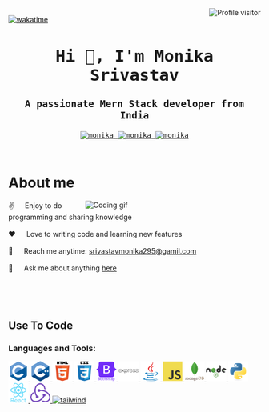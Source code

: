 <!--
<h2 align="center">
  Welcome to monika's World!
  <img src="https://media.giphy.com/media/hvRJCLFzcasrR4ia7z/giphy.gif" width="28">
</h2>

-->

<!--
<p align="center">
  <a href="https://github.com/alsiam"><img src="https://readme-typing-svg.herokuapp.com/?lines=Self%20Taught%20Programmer;Front%20End%20Developer;1.5%2B%20years%20of%20coding%20experience;Always%20learning%20new%20things&center=true&width=380&height=45"></a>
</p>

 -->

<a href="https://komarev.com/ghpvc/?username=monika-srivastav">
  <img align="right" src="https://komarev.com/ghpvc/?username=monika-srivastav&label=Visitors&color=0e75b6&style=flat" alt="Profile visitor" />
</a>


[![wakatime](https://wakatime.com/badge/user/eebb3dd8-d9b2-40de-9b88-6fd6cac99dbc.svg)](https://wakatime.com/@eebb3dd8-d9b2-40de-9b88-6fd6cac99dbc)

<!-- Intro  -->
<h3 align="center">
        <samp><h1 align="center">Hi 👋, I'm Monika Srivastav</h1>
<h3 align="center">A passionate Mern Stack developer from India</h3>
        </samp>
</h3>


<p align="center"> 
  <samp>
    <a href="https://www.google.com「 Google Me 」</a>
    <br>
    「 I am a software developer from <b>India</b> 」
    <br>
    <br>
  </samp>
</p>

<p align="center">
 <a href="https://monika.com" target="blank">
  <img src="https://img.shields.io/badge/Website-DC143C?style=for-the-badge&logo=medium&logoColor=white" alt="monika" />
 </a>
 <a href="https://www.linkedin.com/in/monika-srivastav-733217254" target="_blank">
  <img src="https://img.shields.io/badge/LinkedIn-0077B5?style=for-the-badge&logo=linkedin&logoColor=white" alt="monika"/>
 </a>
 
 
 <a href="https://www.instagram.com/monikashrivastava2712003/" target="_blank">
  <img src="https://img.shields.io/badge/Instagram-fe4164?style=for-the-badge&logo=instagram&logoColor=white" alt="monika" />
 </a> 
 
</p>
<br />

<!-- About Section -->
 # About me
 
<p>
 <img align="right" width="350" src="https://camo.githubusercontent.com/a4c584bce1c41271485d28f92aaf9f581b3c88b68ca723b6edfd58b4ba988c2b/68747470733a2f2f63646e2e6472696262626c652e636f6d2f75736572732f313138373833362f73637265656e73686f74732f363533393432392f70726f6772616d65722e676966" alt="Coding gif" />
  
 ✌️ &emsp; Enjoy to do programming and sharing knowledge <br/><br/>
 ❤️ &emsp; Love to writing code and learning new features<br/><br/>
 📧 &emsp; Reach me anytime: srivastavmonika295@gamil.com<br/><br/>
 💬 &emsp; Ask me about anything [here](https://github.com/monika-srivastav/issues)

</p>

<br/>
<br/>
<br/>

## Use To Code
<h3 align="left">Languages and Tools:</h3>
<p align="left"> <a href="https://www.cprogramming.com/" target="_blank" rel="noreferrer"> <img src="https://raw.githubusercontent.com/devicons/devicon/master/icons/c/c-original.svg" alt="c" width="40" height="40"/> </a> <a href="https://www.w3schools.com/cpp/" target="_blank" rel="noreferrer"> <img src="https://raw.githubusercontent.com/devicons/devicon/master/icons/cplusplus/cplusplus-original.svg" alt="cplusplus" width="40" height="40"/> </a> 
  <a href="https://www.w3.org/html/" target="_blank" rel="noreferrer"> <img src="https://raw.githubusercontent.com/devicons/devicon/master/icons/html5/html5-original-wordmark.svg" alt="html5" width="40" height="40"/> 
  <a href="https://www.w3schools.com/css/" target="_blank" rel="noreferrer"> <img src="https://raw.githubusercontent.com/devicons/devicon/master/icons/css3/css3-original-wordmark.svg" alt="css3" width="40" height="40"/> </a>
   <a href="https://getbootstrap.com" target="_blank" rel="noreferrer" > <img src="https://raw.githubusercontent.com/devicons/devicon/master/icons/bootstrap/bootstrap-plain-wordmark.svg" alt="bootstrap" width="40" height="40"/> </a>
  <a href="https://expressjs.com" target="_blank" rel="noreferrer"> <img src="https://raw.githubusercontent.com/devicons/devicon/master/icons/express/express-original-wordmark.svg" alt="express" width="40" height="40"/> </a> </a> <a href="https://www.java.com" target="_blank" rel="noreferrer"> <img src="https://raw.githubusercontent.com/devicons/devicon/master/icons/java/java-original.svg" alt="java" width="40" height="40"/> </a> <a href="https://developer.mozilla.org/en-US/docs/Web/JavaScript" target="_blank" rel="noreferrer"> <img src="https://raw.githubusercontent.com/devicons/devicon/master/icons/javascript/javascript-original.svg" alt="javascript" width="40" height="40"/> </a> <a href="https://www.mongodb.com/" target="_blank" rel="noreferrer"> <img src="https://raw.githubusercontent.com/devicons/devicon/master/icons/mongodb/mongodb-original-wordmark.svg" alt="mongodb" width="40" height="40"/> </a> <a href="https://nodejs.org" target="_blank" rel="noreferrer"> <img src="https://raw.githubusercontent.com/devicons/devicon/master/icons/nodejs/nodejs-original-wordmark.svg" alt="nodejs" width="40" height="40"/> </a> <a href="https://www.python.org" target="_blank" rel="noreferrer"> <img src="https://raw.githubusercontent.com/devicons/devicon/master/icons/python/python-original.svg" alt="python" width="40" height="40"/> </a> <a href="https://reactjs.org/" target="_blank" rel="noreferrer"> <img src="https://raw.githubusercontent.com/devicons/devicon/master/icons/react/react-original-wordmark.svg" alt="react" width="40" height="40"/> </a> <a href="https://redux.js.org" target="_blank" rel="noreferrer"> <img src="https://raw.githubusercontent.com/devicons/devicon/master/icons/redux/redux-original.svg" alt="redux" width="40" height="40"/> </a> <a href="https://tailwindcss.com/" target="_blank" rel="noreferrer"> <img src="https://www.vectorlogo.zone/logos/tailwindcss/tailwindcss-icon.svg" alt="tailwind" width="40" height="40"/> </a> </p>
<!--![HTML](https://img.shields.io/badge/HTML5-E34F26?style=for-the-badge&logo=html5&logoColor=white)
![CSS3](https://img.shields.io/badge/CSS3-1572B6?style=for-the-badge&logo=css3&logoColor=white)
![Javascript](https://img.shields.io/badge/Javascript-F0DB4F?style=for-the-badge&labelColor=black&logo=javascript&logoColor=F0DB4F)
![Bootstrap](https://img.shields.io/badge/Bootstrap-563D7C?style=for-the-badge&logo=bootstrap&logoColor=white)
![VSCode](https://img.shields.io/badge/Visual_Studio-0078d7?style=for-the-badge&logo=visual%20studio&logoColor=white)
![Git](https://img.shields.io/badge/Git-F05032?style=for-the-badge&logo=git&logoColor=white)
i[c](https://upload.wikimedia.org/wikipedia/commons/thumb/1/18/C_Programming_Language.svg/695px-C_Programming_Language.svg.png)

i[c++]()
i[java](https://www.flaticon.com/free-icon/java_226777)-->
<br/>

<p align="left">
  <a href="https://github.com/monika-srivastav?tab=repositories" target="_blank"><img alt="All Repositories" title="All Repositories" src="https://img.shields.io/badge/-All%20Repos-2962FF?style=for-the-badge&logo=koding&logoColor=white"/></a>
</p>

<br/>
<hr/>
<br/>

<p align="center">
  <a href="">
    <img src="https://github-readme-streak-stats.herokuapp.com/?user=monika-srivastav&theme=radical&border=7F3FBF&background=0D1117" alt="monika's GitHub streak"/>
  </a>
</p>

<p align="center">
  <a href="https://github.com/monika-srivastav">
    <img src="https://github-profile-summary-cards.vercel.app/api/cards/profile-details?username&theme=radical" alt="Al Siam's GitHub Contribution"/>
  </a>
</p>

<a> 
    <a href="https://github.com/monika-srivastav"><img alt="Al monika's Github Stats" src="https://denvercoder1-github-readme-stats.vercel.app/api?username=monika-srivastav&show_icons=true&count_private=true&theme=react&border_color=7F3FBF&bg_color=0D1117&title_color=F85D7F&icon_color=F8D866" height="192px" width="49.5%"/></a>
  <a href="https://github.com/monika-srivastav"><img alt="Al Siam's Top Languages" src="https://denvercoder1-github-readme-stats.vercel.app/api/top-langs/?username=monika-srivastav&langs_count=8&layout=compact&theme=react&border_color=7F3FBF&bg_color=0D1117&title_color=F85D7F&icon_color=F8D866" height="192px" width="49.5%"/></a>
  <br/>
</a>
